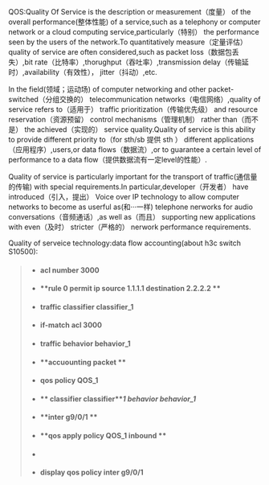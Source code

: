 QOS:Quality Of Service is the description or measurement（度量） of the overall performance\(整体性能\) of a service,such as a telephony or computer network or a cloud computing service,particularly（特别） the performance seen by the users of the network.To quantitatively measure（定量评估） quality of service are often considered,such as packet loss（数据包丢失）,bit rate（比特率）,thorughput（吞吐率）,transmission delay（传输延时）,availability（有效性）， jitter（抖动）,etc.

In the field\(领域；运动场\) of computer networking and other packet-switched（分组交换的） telecommunication networks（电信网络）,quality of service refers to（适用于） traffic prioritization（传输优先级） and resource reservation（资源预留） control mechanisms（管理机制） rather than（而不是） the achieved（实现的） service quality.Quality of service is this ability to provide different priority to（for sth/sb 提供 sth ） different applications（应用程序）,users,or data flows（数据流）,or to guarantee a certain level of performance to a data flow（提供数据流有一定level的性能）.

Quality of service is particularly important for the transport of traffic\(通信量的传输\) with special requirements.In particular,developer（开发者） have introduced（引入，提出） Voice over IP technology to allow computer networks to become as userful as\(和···一样\) telephone nerworks for audio conversations（音频通话）,as well as（而且） supporting new applications with even（及时） stricter（严格的） nerwork performance requirements.

Quality of serveice technology:data flow accounting\(about h3c switch S10500\):

> * #### **acl number 3000**
> * #### **rule 0 permit ip source 1.1.1.1 destination 2.2.2.2 **
> * #### **traffic classifier classifier\_1**
> * #### **if-match acl 3000**
> * #### **traffic behavior behavior\_1**
> * #### **accuounting packet **
> * #### **qos policy QOS\_1**
> * #### ** classifier classifier**_**1 behavior behavior\_1**_
> * #### **inter g9/0/1 **
> * #### **qos apply policy  QOS\_1 inbound **
> * #### 
> * #### **display qos policy inter g9/0/1**



